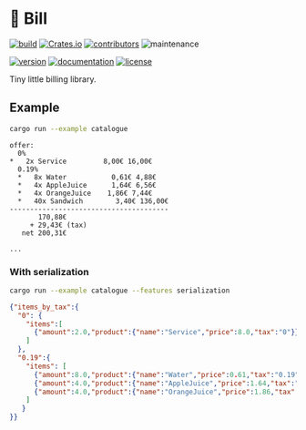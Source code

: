 # 💸 Bill

[![build](https://img.shields.io/github/actions/workflow/status/hoodie/bill-rs/ci.yml?branch=main)](https://github.com/hoodie/bill-rs/actions?query=workflow%3A"Continuous+Integration")
[![Crates.io](https://img.shields.io/crates/d/bill)](https://crates.io/crates/bill)
[![contributors](https://img.shields.io/github/contributors/hoodie/bill-rs)](https://github.com/hoodie/bill-rs/graphs/contributors)
![maintenance](https://img.shields.io/maintenance/yes/2023)

[![version](https://img.shields.io/crates/v/bill)](https://crates.io/crates/bill/)
[![documentation](https://img.shields.io/badge/docs-latest-blue.svg)](https://docs.rs/bill/)
[![license](https://img.shields.io/crates/l/bill.svg?style=flat)](https://crates.io/crates/bill/)


Tiny little billing library.


## Example

```bash
cargo run --example catalogue
```

```
offer:
  0%
*   2x Service         8,00€ 16,00€
  0.19%
  *   8x Water           0,61€ 4,88€
  *   4x AppleJuice      1,64€ 6,56€
  *   4x OrangeJuice    1,86€ 7,44€
  *   40x Sandwich        3,40€ 136,00€
---------------------------------------
       170,88€
     + 29,43€ (tax)
   net 200,31€

...
```

### With serialization

```bash
cargo run --example catalogue --features serialization
```

```json
{"items_by_tax":{
  "0": {
    "items":[
      {"amount":2.0,"product":{"name":"Service","price":8.0,"tax":"0"}}
    ]
  },
  "0.19":{
    "items": [
      {"amount":8.0,"product":{"name":"Water","price":0.61,"tax":"0.19"}},
      {"amount":4.0,"product":{"name":"AppleJuice","price":1.64,"tax":"0.19"}},
      {"amount":4.0,"product":{"name":"OrangeJuice","price":1.86,"tax":"0.19"}},{"amount":40.0,"product":{"name":"Sandwich","price":3.4,"tax":"0.19"}}
    ]
   }
}}
```
